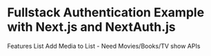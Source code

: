 # Fullstack Authentication Example with Next.js and NextAuth.js

Features List
Add Media to List - Need Movies/Books/TV show APIs

